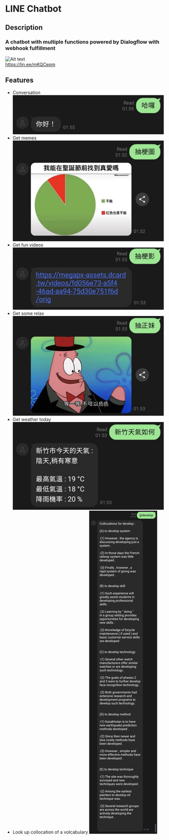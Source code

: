 # LINE Chatbot

## Description

### A chatbot with multiple functions powered by Dialogflow with webhook fulfillment

![Alt text](https://qr-official.line.me/sid/M/001occsl.png "Title")  
https://lin.ee/mKQCepm

## Features  

- Conversation
![Alt text](assets\Screenshot_20211224-015547_LINE.jpg?raw=true "Title")
- Get memes
![Alt text](assets\Screenshot_20211224-015316_LINE.jpg?raw=true "Title")
- Get fun videos
![Alt text](assets\Screenshot_20211224-015446_LINE.jpg?raw=true "Title")
- Get some relax
![Alt text](assets\Screenshot_20211224-015456_LINE~2.jpg?raw=true "Title")
- Get weather today
![Alt text](assets\Screenshot_20211224-015456_LINE.jpg?raw=true "Title")
- Look up collocation of a volcabulary
![Alt text](assets\Screenshot_20211224-015507_LINE.jpg?raw=true "Title")
